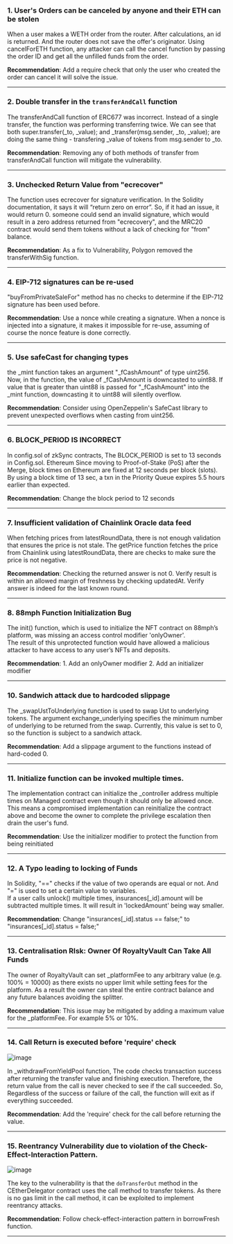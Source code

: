 ### 1. User's Orders can be  canceled  by anyone and their ETH can be stolen

When a user makes a WETH order from the router. After calculations, an id is returned. And the router does not save the offer's originator.
Using cancelForETH function, any attacker can call the cancel function by passing the order ID and get all the unfilled funds from the order.

**Recommendation**: Add a require  check that only the user who created the order can cancel it will solve the issue.

---
### 2. Double transfer in the `transferAndCall` function

The transferAndCall function of ERC677 was incorrect. Instead of a single transfer, the function was performing transferring twice.
We can see that both super.transfer(_to, _value); and _transfer(msg.sender, _to, _value); are doing the same thing - transfering _value of tokens from msg.sender to _to.

**Recommendation**: Removing any of both methods of transfer from transferAndCall function will mitigate the vulnerability. 

---
### 3. Unchecked Return Value from "ecrecover"

The function uses ecrecover for signature verification. In the Solidity documentation, it says it will “return zero on error”. So, if it had an issue, it would return 0.
 someone could send an invalid signature, which would result in a zero address returned from "ecrecovery", and the MRC20 contract would send them tokens without a lack of checking for "from" balance.

**Recommendation**: As a fix to Vulnerability, Polygon removed the transferWithSig function.

---
### 4. EIP-712 signatures can be re-used

"buyFromPrivateSaleFor" method has no checks to determine if the EIP-712 signature has been used before.

**Recommendation**: Use a nonce while creating a  signature. When a nonce is injected into a signature, it makes it impossible for re-use, assuming of 
course the nonce feature is done correctly.

---
### 5. Use safeCast for changing types

the _mint function takes an argument "_fCashAmount" of type uint256. Now, in the function,  the value of _fCashAmount is downcasted to uint88.
If value that is greater than uint88 is passed for "_fCashAmount" into the _mint function, downcasting it to uint88 will silently overflow.

**Recommendation**: Consider using OpenZeppelin's SafeCast library to prevent unexpected overflows when casting from uint256.

---
### 6. BLOCK_PERIOD IS INCORRECT

In config.sol of zkSync contracts, The BLOCK_PERIOD is set to 13 seconds in Config.sol.
Ethereum  Since moving to Proof-of-Stake (PoS) after the Merge, block times on Ethereum are fixed at 12 seconds per block (slots).
 By using a  block time of 13 sec, a txn in the Priority Queue expires 5.5 hours earlier than expected.

**Recommendation**: Change the block period to 12 seconds

---
### 7. Insufficient validation of Chainlink Oracle data feed

When fetching prices from latestRoundData, there is not enough validation that ensures the price is not stale.
The getPrice function fetches the price from Chainlink using latestRoundData, there are checks to make sure the price is not negative.

**Recommendation**: Checking the returned answer is not 0. Verify result is within an allowed margin of freshness by checking updatedAt.
 Verify answer is indeed for the last known round.

---
### 8. 88mph Function Initialization Bug

The init() function, which is used to initialize the NFT contract on 88mph’s platform, was missing an access control modifier 'onlyOwner'.  
The result of this unprotected function would have allowed a malicious attacker to have access to any user’s NFTs and deposits.

**Recommendation**: 1. Add an onlyOwner modifier
2. Add an initializer modifier

---
### 10. Sandwich attack due to hardcoded slippage

The _swapUstToUnderlying function is used to swap Ust to underlying tokens. The argument exchange_underlying specifies the minimum number of underlying to be returned from the swap. Currently, this value is set to 0, so the function is subject to a sandwich attack.

**Recommendation**: Add a slippage argument to the functions instead of hard-coded  0. 

---
### 11. Initialize function can be invoked multiple times.

The implementation contract can initialize the _controller address multiple times on Managed contract even though it should only be allowed once.
This means a compromised implementation can reinitialize the contract above and become the owner to complete the privilege escalation then drain the user's fund.  

**Recommendation**: Use the  initializer modifier to protect the function from being reinitiated

---
### 12. A Typo leading to locking of Funds

In Solidity, "==" checks if the value of two operands are equal or not. And "=" is used to set a certain value to variables.  
 If a user calls unlock() multiple times, insurances[_id].amount will be subtracted multiple times. It will result in 'lockedAmount' being way smaller.
 
**Recommendation**: Change "insurances[_id].status == false;" to "insurances[_id].status = false;"

---
### 13. Centralisation RIsk: Owner Of RoyaltyVault Can Take All Funds

The owner of RoyaltyVault can set _platformFee to any arbitrary value (e.g. 100% = 10000) as there exists no upper limit while setting fees for the platform.
As a result the owner can steal the entire contract balance and any future balances avoiding the splitter.
 
**Recommendation**: This issue may be mitigated by adding a maximum value for the _platformFee. For example 5% or 10%.

---
### 14. Call Return is executed before 'require' check

![image](https://user-images.githubusercontent.com/104667778/212737464-2654665c-3be1-4a2d-a766-99d8ea42c1e1.png)

In _withdrawFromYieldPool function, The code checks transaction success after returning the transfer value and finishing execution.
Therefore, the return value from the call is never checked to see if the call succeeded. So, Regardless of the success or failure of the call, the function will exit as if everything succeeded.
 
**Recommendation**: Add the 'require' check for the call before returning the value.

---
### 15. Reentrancy Vulnerability due to violation of the Check-Effect-Interaction Pattern.

![image](https://user-images.githubusercontent.com/104667778/212737644-01335e42-9666-4251-9ded-2d5363798275.png)

The key to the vulnerability is that the `doTransferOut` method in the CEtherDelegator contract uses the call method to transfer tokens.
As there is no gas limit in the call method,  it can be exploited to implement reentrancy attacks.
 
**Recommendation**: Follow check-effect-interaction pattern in borrowFresh function.

---
